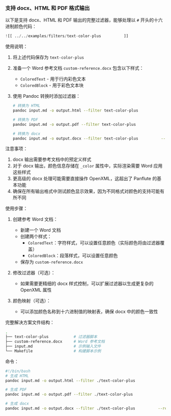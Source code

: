 ### 支持 docx、HTML 和 PDF 格式输出

以下是支持 docx、HTML 和 PDF 输出的完整过滤器，能够处理以 `#` 开头的十六进制颜色代码：

```python
![[ ../../examples/filters/text-color-plus          ]]
```

使用说明：

1. 将上述代码保存为 `text-color-plus         `
2. 准备一个 Word 参考文档 `custom-reference.docx` 包含以下样式：
   - `ColoredText` - 用于行内彩色文本
   - `ColoredBlock` - 用于彩色文本块

3. 使用 Pandoc 转换时添加过滤器：

   ```bash
   # 转换为 HTML
   pandoc input.md -o output.html --filter text-color-plus         
   
   # 转换为 PDF
   pandoc input.md -o output.pdf --filter text-color-plus         
   
   # 转换为 docx
   pandoc input.md -o output.docx --filter text-color-plus          --reference-doc=custom-reference.docx
   ```

注意事项：

1. docx 输出需要参考文档中的预定义样式
2. 对于 docx 输出，颜色信息存储在 `_color` 属性中，实际渲染需要 Word 应用这些样式
3. 更高级的 docx 处理可能需要直接操作 OpenXML，这超出了 Panflute 的基本功能
4. 确保在所有输出格式中测试颜色显示效果，因为不同格式对颜色的支持可能有所不同

使用步骤：

1. 创建参考 Word 文档：
   - 新建一个 Word 文档
   - 创建两个样式：
     - `ColoredText`：字符样式，可以设置任意颜色（实际颜色将由过滤器覆盖）
     - `ColoredBlock`：段落样式，可以设置任意颜色
   - 保存为 `custom-reference.docx`

2. 修改过滤器（可选）：
   - 如果需要更精细的 docx 样式控制，可以扩展过滤器以生成更复杂的 OpenXML 属性

3. 颜色映射（可选）：
   - 可以添加颜色名称到十六进制值的映射表，确保 docx 中的颜色一致性

完整解决方案文件结构：

```bash
.
├── text-color-plus           # 过滤器脚本
├── custom-reference.docx     # Word 参考文档
├── input.md                  # 示例输入文件
└── Makefile                  # 构建脚本示例
```

命令：

```bash
#!/bin/bash
# 生成 HTML
pandoc input.md -o output.html --filter ./text-color-plus         

# 生成 PDF
pandoc input.md -o output.pdf --filter ./text-color-plus         

# 生成 docx
pandoc input.md -o output.docx --filter ./text-color-plus          --reference-doc=custom-reference.docx
```